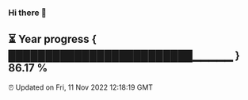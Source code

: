 ### Hi there 👋
⏳ Year progress { █████████████████████████▁▁▁▁▁ } 86.17 %
---
⏰ Updated on Fri, 11 Nov 2022 12:18:19 GMT

